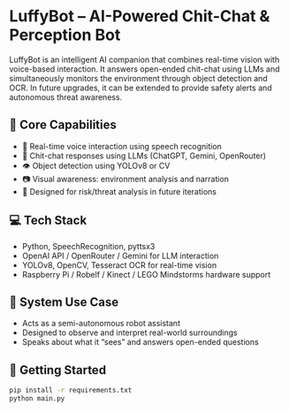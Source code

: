 # LuffyBot – AI-Powered Chit-Chat & Perception Bot

LuffyBot is an intelligent AI companion that combines real-time vision with voice-based interaction. It answers open-ended chit-chat using LLMs and simultaneously monitors the environment through object detection and OCR. In future upgrades, it can be extended to provide safety alerts and autonomous threat awareness.

## 🧠 Core Capabilities

- 💬 Real-time voice interaction using speech recognition
- 🤖 Chit-chat responses using LLMs (ChatGPT, Gemini, OpenRouter)
- 👁️ Object detection using YOLOv8 or CV
- 📷 Visual awareness: environment analysis and narration
- 🧠 Designed for risk/threat analysis in future iterations

## 💻 Tech Stack

- Python, SpeechRecognition, pyttsx3
- OpenAI API / OpenRouter / Gemini for LLM interaction
- YOLOv8, OpenCV, Tesseract OCR for real-time vision
- Raspberry Pi / Robelf / Kinect / LEGO Mindstorms hardware support

## 🤖 System Use Case

- Acts as a semi-autonomous robot assistant
- Designed to observe and interpret real-world surroundings
- Speaks about what it “sees” and answers open-ended questions

## 🚀 Getting Started

```bash
pip install -r requirements.txt
python main.py
